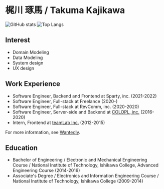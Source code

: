 # 梶川 琢馬 / Takuma Kajikawa
![GitHub stats](https://github-readme-stats.vercel.app/api?username=valbeat&count_private=true&show_icons=true&theme=gotham&hide_title=true&include_all_commits=true&hide_border=true&line_height=28)
![Top Langs](https://github-readme-stats.vercel.app/api/top-langs/?username=valbeat&hide_title=true&theme=gotham&layout=compact&hide_border=true&langs_count=10&hide=Vim%20Script,html,css,c,Objective%2DC,Makefile,CoffeeScript,Shell)


## Interest

- Domain Modeling
- Data Modeling
- System design
- UX design

## Work Experience

- Software Engineer, Backend and Frontend at Sparty, inc. (2021-2022)
- Software Engineer, Full-stack at Freelance (2020-)
- Software Engineer, Full-stack at RevComm, inc. (2020-2020)
- Software Engineer, Server-side and Backend at [COLOPL, inc.](https://github.com/colopl) (2016-2020)
- Intern, Frontend at [teamLab Inc.](https://github.com/team-lab) (2012-2015)
 
For more information, see [Wantedly](https://www.wantedly.com/id/takuma_kajikawa).

## Education
- Bachelor of Engineering / Electronic and Mechanical Engineering Course / National Institute of Technology, Ishikawa College, Advanced Engineering Course (2014-2016)
- Associate's Degree / Electronics and Information Engineering Course / National Institute of Technology, Ishikawa College (2009-2014)
